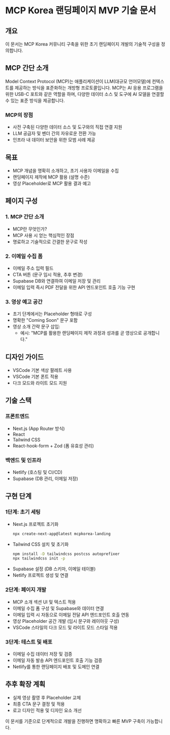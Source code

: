 # MCP Korea 랜딩페이지 MVP 기술 문서

## 개요
이 문서는 MCP Korea 커뮤니티 구축을 위한 초기 랜딩페이지 개발의 기술적 구성을 정의합니다.

## MCP 간단 소개
Model Context Protocol (MCP)는 애플리케이션이 LLM(대규모 언어모델)에 컨텍스트를 제공하는 방식을 표준화하는 개방형 프로토콜입니다. MCP는 AI 응용 프로그램을 위한 USB-C 포트와 같은 역할을 하며, 다양한 데이터 소스 및 도구에 AI 모델을 연결할 수 있는 표준 방식을 제공합니다.

### MCP의 장점
- 사전 구축된 다양한 데이터 소스 및 도구와의 직접 연결 지원
- LLM 공급자 및 벤더 간의 자유로운 전환 가능
- 인프라 내 데이터 보안을 위한 모범 사례 제공

## 목표
- MCP 개념을 명확히 소개하고, 초기 사용자 이메일을 수집
- 랜딩페이지 제작에 MCP 활용 (설명 수준)
- 영상 Placeholder로 MCP 활용 결과 예고

## 페이지 구성

### 1. MCP 간단 소개
- MCP란 무엇인가?
- MCP 사용 시 얻는 핵심적인 장점
- 명료하고 기술적으로 간결한 문구로 작성

### 2. 이메일 수집 폼
- 이메일 주소 입력 필드
- CTA 버튼 (문구 임시 적용, 추후 변경)
- Supabase DB와 연결하여 이메일 저장 및 관리
- 이메일 입력 즉시 PDF 전달을 위한 API 엔드포인트 호출 기능 구현

### 3. 영상 예고 공간
- 초기 단계에서는 Placeholder 형태로 구성
- 명확한 "Coming Soon" 문구 포함
- 영상 소개 간략 문구 삽입:
  - 예시: "MCP를 활용한 랜딩페이지 제작 과정과 성과를 곧 영상으로 공개합니다."

## 디자인 가이드
- VSCode 기본 색상 팔레트 사용
- VSCode 기본 폰트 적용
- 다크 모드와 라이트 모드 지원

## 기술 스택

### 프론트엔드
- Next.js (App Router 방식)
- React
- Tailwind CSS
- React-hook-form + Zod (폼 유효성 관리)

### 백엔드 및 인프라
- Netlify (호스팅 및 CI/CD)
- Supabase (DB 관리, 이메일 저장)

## 구현 단계

### 1단계: 초기 세팅
- Next.js 프로젝트 초기화
  ```sh
  npx create-next-app@latest mcpkorea-landing
  ```
- Tailwind CSS 설치 및 초기화
  ```sh
  npm install -D tailwindcss postcss autoprefixer
  npx tailwindcss init -p
  ```
- Supabase 설정 (DB 스키마, 이메일 테이블)
- Netlify 프로젝트 생성 및 연결

### 2단계: 페이지 개발
- MCP 소개 섹션 UI 및 텍스트 적용
- 이메일 수집 폼 구성 및 Supabase와 데이터 연결
- 이메일 입력 시 자동으로 이메일 전달 API 엔드포인트 호출 연동
- 영상 Placeholder 공간 개발 (임시 문구와 레이아웃 구성)
- VSCode 스타일의 다크 모드 및 라이트 모드 스타일 적용

### 3단계: 테스트 및 배포
- 이메일 수집 데이터 저장 및 검증
- 이메일 자동 발송 API 엔드포인트 호출 기능 검증
- Netlify를 통한 랜딩페이지 배포 및 도메인 연결

## 추후 확장 계획
- 실제 영상 촬영 후 Placeholder 교체
- 최종 CTA 문구 결정 및 적용
- 로고 디자인 적용 및 디자인 요소 개선

이 문서를 기준으로 단계적으로 개발을 진행하면 명확하고 빠른 MVP 구축이 가능합니다.